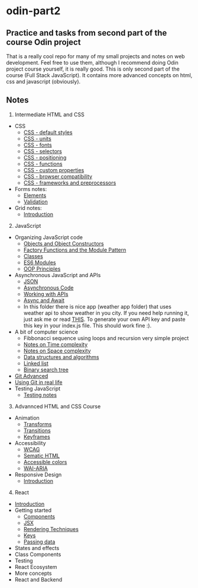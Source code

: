 # odin-part2
## Practice and tasks from second part of the course Odin project
That is a really cool repo for many of my small projects and notes on web development. Feel free to use them, although I recommend doing Odin project course yourself, it is really good. This is only second part of the course (Full Stack JavaScript). It contains more advanced concepts on html, css and javascript (obviously).

## Notes
1. Intermediate HTML and CSS 
* CSS
    * [CSS - default styles](int-html-css/CSS/css-reset.md)
    * [CSS - units](int-html-css/CSS/css-units.md)
    * [CSS - fonts](int-html-css/CSS/css-fonts.md)
    * [CSS - selectors](int-html-css/CSS/css-selectors.md)
    * [CSS - positioning](int-html-css/CSS/css-positioning.md)
    * [CSS - functions](int-html-css/CSS/css-functions.md)
    * [CSS - custom properties](int-html-css/CSS/css-custom-properties.md)
    * [CSS - browser compatibility](int-html-css/CSS/css-compatibility.md)
    * [CSS - frameworks and preprocessors](int-html-css/CSS/css-frameworks.md)
* Forms notes:
    * [Elements](int-html-css/Forms/forms.md)
    * [Validation](int-html-css/Forms/forms-validation.md)
* Grid notes:
    * [Introduction](int-html-css/Grid/introduction.md)

2. JavaScript
* Organizing JavaScript code
    * [Objects and Object Constructors](javascript/organizing/object-and-constructors.md)
    * [Factory Functions and the Module Pattern](javascript/organizing/factory-functions-and-module-pattern.md)
    * [Classes](javascript/organizing/classes.md)
    * [ES6 Modules](javascript/organizing/modules.md)
    * [OOP Principles](javascript/organizing/oop-principles.md)
* Asynchronous JavaScript and APIs
    * [JSON](javascript/async-js-and-apis/json.md)
    * [Asynchronous Code](javascript/async-js-and-apis/asynchronous-code.md)
    * [Working with APIs](javascript/async-js-and-apis/working-with-apis.md)
    * [Async and Await](javascript/async-js-and-apis/async-await.md)
    * In this folder there is nice app (weather app folder) that uses weather api to show weather in you city. If you need help running it, just ask me or read [THIS](https://www.theodinproject.com/lessons/node-path-javascript-working-with-apis). To generate your own API key and paste this key in your index.js file. This should work fine :).
* A bit of computer science
    * Fibbonacci sequence using loops and recursion very simple project
    * [Notes on Time complexity](https://www.theodinproject.com/lessons/javascript-time-complexity)
    * [Notes on Space complexity](https://www.theodinproject.com/lessons/javascript-space-complexity)
    * [Data structures and algorithms](https://www.theodinproject.com/lessons/javascript-common-data-structures-and-algorithms)
    * [Linked list](https://www.theodinproject.com/lessons/javascript-linked-lists)
    * [Binary search tree](https://www.theodinproject.com/lessons/javascript-binary-search-trees)
* [Git Advanced](https://www.theodinproject.com/lessons/javascript-a-deeper-look-at-git)
* [Using Git in real life](https://www.theodinproject.com/lessons/javascript-using-git-in-the-real-world)
* Testing JavaScript
    * [Testing notes](javascript/testing/testing.md)

3. Advannced HTML and CSS Course
* Animation
    * [Transforms](adv-html-css/animation/transforms.md)
    * [Transitions](adv-html-css/animation/transitions.md)
    * [Keyframes](adv-html-css/animation/keyframes.md)
* Accessibility
    * [WCAG](adv-html-css/accessibility/wcag.md)
    * [Sematic HTML](adv-html-css/accessibility/sematic-html.md)
    * [Accessible colors](adv-html-css/accessibility/accessible-colors.md)
    * [WAI-ARIA](adv-html-css/accessibility/wai-aria.md)
* Responsive Design
    * [Introduction](adv-html-css/responsive-design/introduction.md)

4. React
* [Introduction](react/introduction.md)
* Getting started
    * [Components](react/getting-started/components.md)
    * [JSX](react/getting-started/jsx.md)
    * [Rendering Techniques](react/getting-started/rendering-techniques.md)
    * [Keys](react/getting-started/keys.md)
    * [Passing data](react/getting-started/passing-data.md)
* States and effects
* Class Components
* Testing
* React Ecosystem
* More concepts
* React and Backend
